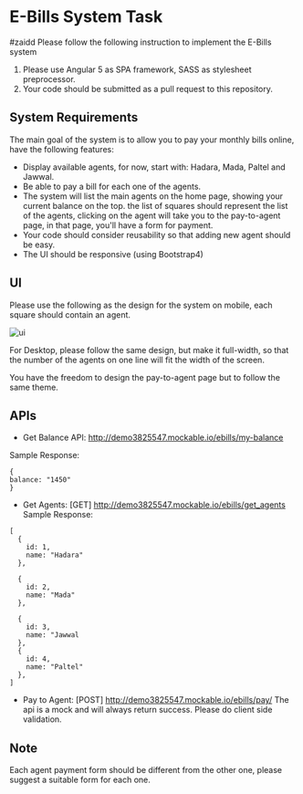 # E-Bills System Task
#zaidd
Please follow the following instruction to implement the E-Bills system

1. Please use Angular 5 as SPA framework, SASS as stylesheet preprocessor.
1. Your code should be submitted as a pull request to this repository.

## System Requirements
The main goal of the system is to allow you to pay your monthly bills online, have the following features:

  - Display available agents, for now, start with: Hadara, Mada, Paltel and Jawwal.
  - Be able to pay a bill for each one of the agents.
  - The system will list the main agents on the home page, showing your current balance on the top. the list of squares should represent the list of the agents, clicking on the agent will take you to the pay-to-agent page, in that page, you'll have a form for payment.
  - Your code should consider reusability so that adding new agent should be easy.
  - The UI should be responsive (using Bootstrap4)

## UI
Please use the following as the design for the system on mobile, each square should contain an agent.

![ui](https://image.ibb.co/m4Tae9/ebills.png)

For Desktop, please follow the same design, but make it full-width, so that the number of the agents on one line will fit the width of the screen.

You have the freedom to design the pay-to-agent page but to follow the same theme.


## APIs

- Get Balance API: http://demo3825547.mockable.io/ebills/my-balance

Sample Response:
```
{
balance: "1450"
}
```

- Get Agents: [GET] http://demo3825547.mockable.io/ebills/get_agents
Sample Response:
```
[
  {
    id: 1,
    name: "Hadara"
  },
  
  {
    id: 2,
    name: "Mada"
  },
  
  {
    id: 3,
    name: "Jawwal
  },
  {
    id: 4,
    name: "Paltel"
  },
]
```

- Pay to Agent: [POST] http://demo3825547.mockable.io/ebills/pay/
The api is a mock and will always return success. Please do client side validation.


## Note
Each agent payment form should be different from the other one, please suggest a suitable form for each one.
